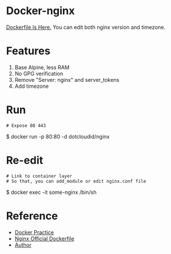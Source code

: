 # Docker-nginx

[Dockerfile Is Here.](https://github.com/index-js/docker-nginx.git)
You can edit both nginx version and timezone.

# Features
1. Base Alpine, less RAM
2. No GPG verification
3. Remove "Server: nginx" and server_tokens
4. Add timezone

# Run
```
# Expose 80 443
```
$ docker run -p 80:80 -d dotcloudid/nginx

# Re-edit
```
# Link to container layer
# So that, you can add_module or edit nginx.conf file
```
$ docker exec -it some-nginx /bin/sh

# Reference
- [Docker Practice](https://docs.docker.com/develop/develop-images/dockerfile_best-practices)
- [Nginx Official Dockerfile](https://github.com/nginxinc/docker-nginx/tree/master/mainline/alpine)
- [Author](http://yanglin.me)
